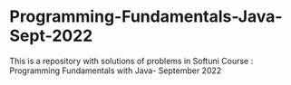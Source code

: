 # Programming-Fundamentals-Java-Sept-2022
This is a repository with solutions of problems in Softuni Course : Programming Fundamentals with Java- September 2022
